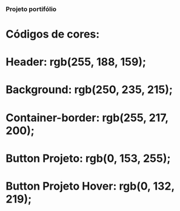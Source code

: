 ### Projeto portifólio

# Códigos de cores:
# Header: rgb(255, 188, 159);
# Background:  rgb(250, 235, 215);
# Container-border: rgb(255, 217, 200);
# Button Projeto: rgb(0, 153, 255);
# Button Projeto Hover: rgb(0, 132, 219);